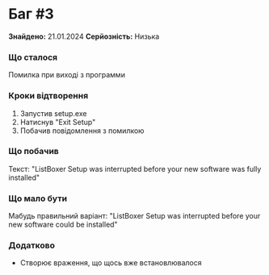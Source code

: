 # Баг #3

**Знайдено:** 21.01.2024
**Серйозність:** Низька

### Що сталося
Помилка при виході з программи

### Кроки відтворення
1. Запустив setup.exe
2. Натиснув "Exit Setup"
3. Побачив повідомлення з помилкою

### Що побачив
Текст: "ListBoxer Setup was interrupted before your new software was fully installed"

### Що мало бути
Мабудь правильний варіант: "ListBoxer Setup was interrupted before your new software could be installed"

### Додатково
- Створює враження, що щось вже встановлювалося
